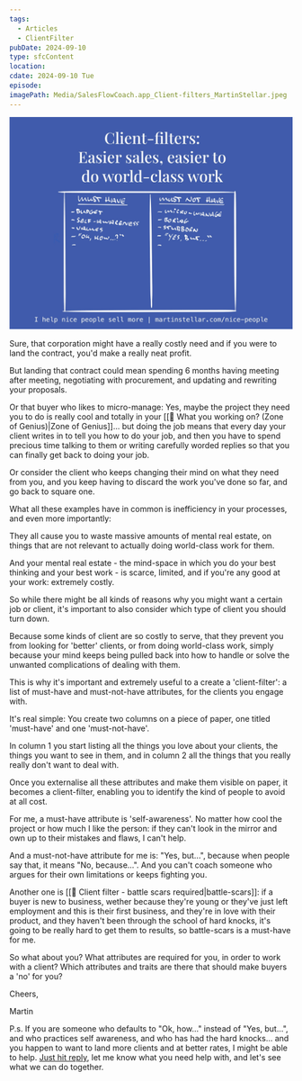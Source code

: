 ```yaml
---
tags:
  - Articles
  - ClientFilter
pubDate: 2024-09-10
type: sfcContent
location: 
cdate: 2024-09-10 Tue
episode: 
imagePath: Media/SalesFlowCoach.app_Client-filters_MartinStellar.jpeg
---
```

![](Media/SalesFlowCoach.app_Client-filters_MartinStellar.jpeg)


Sure, that corporation might have a really costly need and if you were to land the contract, you'd make a really neat profit. 

But landing that contract could mean spending 6 months having meeting after meeting, negotiating with procurement, and updating and rewriting your proposals.

Or that buyer who likes to micro-manage: Yes, maybe the project they need you to do is really cool and totally in your [[📄 What you working on? (Zone of Genius)|Zone of Genius]]... but doing the job means that every day your client writes in to tell you how to do your job, and then you have to spend precious time talking to them or writing carefully worded replies so that you can finally get back to doing your job. 

Or consider the client who keeps changing their mind on what they need from you, and you keep having to discard the work you've done so far, and go back to square one. 

What all these examples have in common is inefficiency in your processes, and even more importantly: 

They all cause you to waste massive amounts of mental real estate, on things that are not relevant to actually doing world-class work for them. 

And your mental real estate - the mind-space in which you do your best thinking and your best work - is scarce, limited, and if you're any good at your work: extremely costly. 

So while there might be all kinds of reasons why you might want a certain job or client, it's important to also consider which type of client you should turn down. 

Because some kinds of client are so costly to serve, that they prevent you from looking for 'better' clients, or from doing world-class work, simply because your mind keeps being pulled back into how to handle or solve the unwanted complications of dealing with them. 

This is why it's important and extremely useful to a create a 'client-filter': a list of must-have and must-not-have attributes, for the clients you engage with. 

It's real simple:
You create two columns on a piece of paper, one titled 'must-have' and one 'must-not-have'.

In column 1 you start listing all the things you love about your clients, the things you want to see in them, and in column 2 all the things that you really really don't want to deal with. 

Once you externalise all these attributes and make them visible on paper, it becomes a client-filter, enabling you to identify the kind of people to avoid at all cost. 

For me, a must-have attribute is 'self-awareness'. No matter how cool the project or how much I like the person: if they can't look in the mirror and own up to their mistakes and flaws, I can't help. 

And a must-not-have attribute for me is: "Yes, but...", because when people say that, it means "No, because...". And you can't coach someone who argues for their own limitations or keeps fighting you. 

Another one is [[📄 Client filter - battle scars required|battle-scars]]: if a buyer is new to business, wether because they're young or they've just left employment and this is their first business, and they're in love with their product, and they haven't been through the school of hard knocks, it's going to be really hard to get them to results, so battle-scars is a must-have for me. 

So what about you? What attributes are required for you, in order to work with a client? Which attributes and traits are there that should make buyers a 'no' for you?

Cheers, 

Martin

P.s. If you are someone who defaults to "Ok, how..." instead of "Yes, but...", and who practices self awareness, and who has had the hard knocks... and you happen to want to land more clients and at better rates, I might be able to help. [Just hit reply](mailto:hello@martinstellar.com), let me know what you need help with, and let's see what we can do together. 